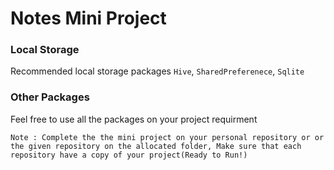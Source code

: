 # Notes Mini Project

### Local Storage
Recommended local storage packages `Hive`, `SharedPreferenece`, `Sqlite`

### Other Packages

Feel free to use all the packages on your project requirment

`Note : Complete the the mini project on your personal repository or or the given repository on the allocated folder, Make sure that each repository have a copy of your project(Ready to Run!)`
